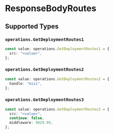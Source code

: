# ResponseBodyRoutes


## Supported Types

### `operations.GetDeploymentRoutes1`

```typescript
const value: operations.GetDeploymentRoutes1 = {
  src: "<value>",
};
```

### `operations.GetDeploymentRoutes2`

```typescript
const value: operations.GetDeploymentRoutes2 = {
  handle: "miss",
};
```

### `operations.GetDeploymentRoutes3`

```typescript
const value: operations.GetDeploymentRoutes3 = {
  src: "<value>",
  continue: false,
  middleware: 9829.99,
};
```

